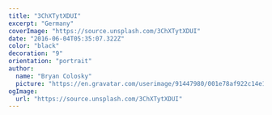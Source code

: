 ```yaml
---
title: "3ChXTytXDUI"
excerpt: "Germany"
coverImage: "https://source.unsplash.com/3ChXTytXDUI"
date: "2016-06-04T05:35:07.322Z"
color: "black"
decoration: "9"
orientation: "portrait"
author:
  name: "Bryan Colosky"
  picture: "https://en.gravatar.com/userimage/91447980/001e78af922c14e1f0be6f2c2dc4dcc9.png?size=200"
ogImage:
  url: "https://source.unsplash.com/3ChXTytXDUI"
---
```

